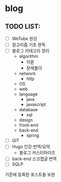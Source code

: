 # blog


## TODO LIST:

- [ ] WeTube 완강
- [ ] 알고리즘 기초 완독
- [ ] 블로그 카테고리 정리
    - algorithm
      - 이론
      - 문제풀이
    - network
      - http
    - OS
    - web
    - language
      - java
      - javascript
    - database
      - sql
    - design
    - front-end
    - back-end
      - spring
- [ ] GIT
- [ ] Hugo 인강 번역/요약
    - 블로그 커스터마이즈
- [ ] back-end 스크랩글 번역 
- [ ] SQLP
  
기존에 등록된 포스트들 보완